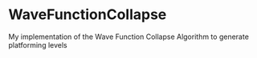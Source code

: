 # WaveFunctionCollapse
My implementation of the Wave Function Collapse Algorithm to generate platforming levels
